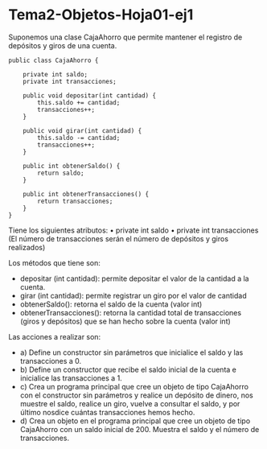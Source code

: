 # Tema2-Objetos-Hoja01-ej1

Suponemos una clase CajaAhorro que permite mantener el registro de depósitos y giros de una cuenta.
```
public class CajaAhorro {

    private int saldo;
    private int transacciones;

    public void depositar(int cantidad) {
        this.saldo += cantidad;
        transacciones++;
    }

    public void girar(int cantidad) {
        this.saldo -= cantidad;
        transacciones++;
    }

    public int obtenerSaldo() {
        return saldo;
    }

    public int obtenerTransacciones() {
        return transacciones;
    }
}
```
Tiene los siguientes atributos:
• private int saldo
• private int transacciones (El número de transacciones serán el número de depósitos y giros realizados)

Los métodos que tiene son:
+ depositar (int cantidad): permite depositar el valor de la cantidad a la cuenta.
+ girar (int cantidad): permite registrar un giro por el valor de cantidad
+ obtenerSaldo(): retorna el saldo de la cuenta (valor int)
+ obtenerTransacciones(): retorna la cantidad total de transacciones (giros y depósitos) que se han hecho sobre la cuenta (valor int)

Las acciones a realizar son:
- a) Define un constructor sin parámetros que inicialice el saldo y las transacciones a 0.
- b) Define un constructor que recibe el saldo inicial de la cuenta e inicialice las transacciones a 1.
- c) Crea un programa principal que cree un objeto de tipo CajaAhorro con el constructor sin parámetros y realice un depósito de dinero, nos muestre el saldo, realice un giro, vuelve a consultar el saldo, y por último nosdice cuántas transacciones hemos hecho.
- d) Crea un objeto en el programa principal que cree un objeto de tipo CajaAhorro con un saldo inicial de 200. Muestra el saldo y el número de transacciones.
